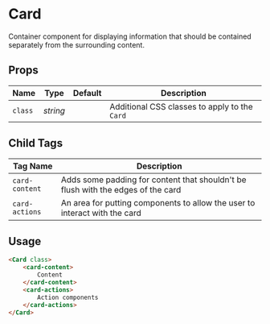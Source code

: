 # Card

Container component for displaying information that should be contained
separately from the surrounding content.

## Props
| Name | Type | Default | Description |
| --- | --- | --- | --- |
| `class` | _string_ | | Additional CSS classes to apply to the `Card`

## Child Tags
| Tag Name | Description |
| --- | --- |
| `card-content` | Adds some padding for content that shouldn't be flush with the edges of the card
| `card-actions` | An area for putting components to allow the user to interact with the card

## Usage
```html
<Card class>
    <card-content>
        Content
    </card-content>
    <card-actions>
        Action components
    </card-actions>
</Card>
```

